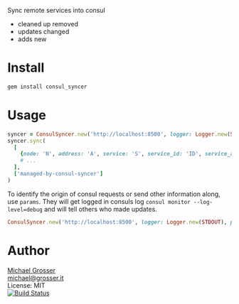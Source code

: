 Sync remote services into consul

 - cleaned up removed
 - updates changed
 - adds new

Install
=======

```Bash
gem install consul_syncer
```

Usage
=====

```Ruby
syncer = ConsulSyncer.new('http://localhost:8500', logger: Logger.new(STDOUT))
syncer.sync(
  [
    {node: 'N', address: 'A', service: 'S', service_id: 'ID', service_address: 'A', port: 123, tags: ['abc']},
    # ...
  ], 
  ['managed-by-consul-syncer']
)  
```

To identify the origin of consul requests or send other information along, use `params`.
They will get logged in consuls log `consul monitor --log-level=debug` and will tell others who made updates.

```Ruby
ConsulSyncer.new('http://localhost:8500', logger: Logger.new(STDOUT), params: {host: Socket.gethostname, app: 'consul-filler'})
```

Author
======
[Michael Grosser](http://grosser.it)<br/>
michael@grosser.it<br/>
License: MIT<br/>
[![Build Status](https://travis-ci.org/grosser/consul_syncer.png)](https://travis-ci.org/grosser/consul_syncer)
